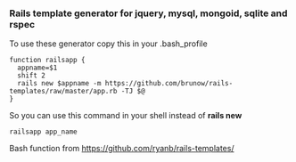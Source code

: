 ### Rails template generator for jquery, mysql, mongoid, sqlite and rspec

To use these generator copy this in your .bash_profile

    function railsapp {
      appname=$1
      shift 2
      rails new $appname -m https://github.com/brunow/rails-templates/raw/master/app.rb -TJ $@
    }

So you can use this command in your shell instead of **rails new**

    railsapp app_name  

Bash function from https://github.com/ryanb/rails-templates/